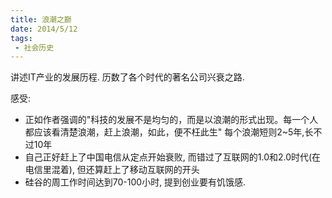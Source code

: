 ```yaml
---
title: 浪潮之巅 
date: 2014/5/12
tags:
 - 社会历史 
---
```


讲述IT产业的发展历程.
历数了各个时代的著名公司兴衰之路.

感受:
* 正如作者强调的"科技的发展不是均匀的，而是以浪潮的形式出现。每一个人都应该看清楚浪潮，赶上浪潮，如此，便不枉此生"
  每个浪潮短则2~5年,长不过10年
* 自己正好赶上了中国电信从定点开始衰败, 而错过了互联网的1.0和2.0时代(在电信里混着), 但还算赶上了移动互联网的开头
* 硅谷的周工作时间达到70-100小时, 提到创业要有饥饿感.